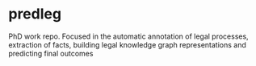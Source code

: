 # predleg
PhD work repo. Focused in the automatic annotation of legal processes, extraction of facts, building legal knowledge graph representations and predicting final outcomes
